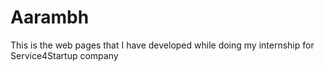 # Aarambh
 
This is the web pages that I have developed while doing my internship for Service4Startup company 
